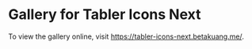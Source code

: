 # Gallery for Tabler Icons Next

To view the gallery online, visit https://tabler-icons-next.betakuang.me/.

